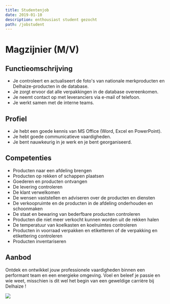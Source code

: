 ```yaml
---
title: Studentenjob
date: 2019-01-10
description: enthousiast student gezocht
path: /jobstudent
---
```

# Magzijnier (M/V)

## Functieomschrijving

* Je controleert en actualiseert de foto's van nationale merkproducten en Delhaize-producten in de database.
* Je zorgt ervoor dat alle verpakkingen in de database overeenkomen.
* Je neemt contact op met leveranciers via e-mail of telefoon.
* Je werkt samen met de interne teams.

## Profiel

* Je hebt een goede kennis van MS Office (Word, Excel en PowerPoint).
* Je hebt goede communicatieve vaardigheden.
* Je bent nauwkeurig in je werk en je bent georganiseerd.

## Competenties

* Producten naar een afdeling brengen
* Producten op rekken of schappen plaatsen
* Goederen en producten ontvangen
* De levering controleren
* De klant verwelkomen
* De wensen vaststellen en adviseren over de producten en diensten
* De verkoopruimte en de producten in de afdeling onderhouden en schoonmaken
* De staat en bewaring van bederfbare producten controleren
* Producten die niet meer verkocht kunnen worden uit de rekken halen
* De temperatuur van koelkasten en koelruimtes controleren
* Producten in voorraad verpakken en etiketteren of de verpakking en etikettering controleren
* Producten inventariseren

## Aanbod

Ontdek en ontwikkel jouw professionele vaardigheden binnen een performant team en een energieke omgeving. Voel en beleef je passie en wie weet, misschien is dit wel het begin van een geweldige carrière bij Delhaize !



![](/assets/team.jpg)